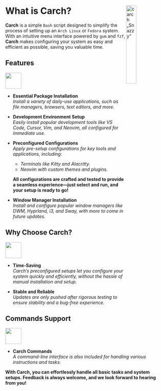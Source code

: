 <h1></h1>

<img
  src="/carch.png"
  alt="carch „Snazzy“"
  width="25%"
  align="right"
 />

<h1>What is Carch?</h1>

**Carch** is a simple `Bash` script designed to simplify the process of setting up an `Arch Linux` or `Fedora` system. With an intuitive menu interface powered by `gum` and `fzf`, **Carch** makes configuring your system as easy and efficient as possible, saving you valuable time.  

## Features
<img src="https://img.icons8.com/?size=80&id=vSx5PNyFqTTo&format=png" width="50" /> 

- **Essential Package Installation**  
  *Install a variety of daily-use applications, such as file managers, browsers, text editors, and more.*  

- **Development Environment Setup**  
  *Easily install popular development tools like VS Code, Cursor, Vim, and Neovim, all configured for immediate use.*  

- **Preconfigured Configurations**  
  *Apply pre-setup configurations for key tools and applications, including:*  
  
  - *Terminals like Kitty and Alacritty.*  
  - *Neovim with custom themes and plugins.*  
  

  **All configurations are crafted and tested to provide a seamless experience—just select and run, and your setup is ready to go!**

- **Window Manager Installation**  
  *Install and configure popular window managers like DWM, Hyprland, i3, and Sway, with more to come in future updates.*  

## Why Choose Carch?
<img src="https://img.icons8.com/?size=80&id=111409&format=png" width="50" />

- **Time-Saving**  
  *Carch’s preconfigured setups let you configure your system quickly and efficiently, without the hassle of manual installation and setup.*

- **Stable and Reliable**  
  *Updates are only pushed after rigorous testing to ensure stability and a bug-free experience.*  

## Commands Support 
<img src="https://img.icons8.com/?size=80&id=114423&format=png" width="50" />

- **Carch Commands**  
  *A command-line interface is also included for handling various instructions and tasks.*  

**With Carch, you can effortlessly handle all basic tasks and system setups. Feedback is always welcome, and we look forward to hearing from you!**


